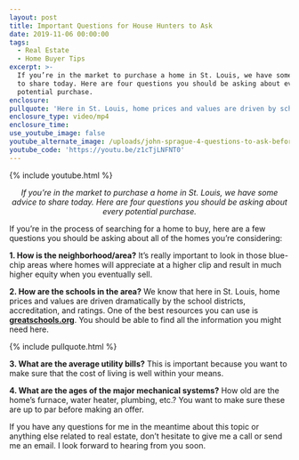```yaml
---
layout: post
title: Important Questions for House Hunters to Ask
date: 2019-11-06 00:00:00
tags:
  - Real Estate
  - Home Buyer Tips
excerpt: >-
  If you’re in the market to purchase a home in St. Louis, we have some advice
  to share today. Here are four questions you should be asking about every
  potential purchase.
enclosure:
pullquote: 'Here in St. Louis, home prices and values are driven by school districts.'
enclosure_type: video/mp4
enclosure_time:
use_youtube_image: false
youtube_alternate_image: /uploads/john-sprague-4-questions-to-ask-before-buying-a-home.jpg
youtube_code: 'https://youtu.be/z1cTjLNFNT0'
---
```


{% include youtube.html %}

<p style="text-align: center;"><em>If you’re in the market to purchase a home in St. Louis, we have some advice to share today. Here are four questions you should be asking about every potential purchase.</em></p>

If you’re in the process of searching for a home to buy, here are a few questions you should be asking about all of the homes you’re considering:

**1\. How is the neighborhood/area?** It’s really important to look in those blue-chip areas where homes will appreciate at a higher clip and result in much higher equity when you eventually sell.

**2\. How are the schools in the area?** We know that here in St. Louis, home prices and values are driven dramatically by the school districts, accreditation, and ratings. One of the best resources you can use is **<u><a target="_blank" href="https://www.greatschools.org/">greatschools.org</a></u>**. You should be able to find all the information you might need here.

{% include pullquote.html %}

**3\. What are the average utility bills?** This is important because you want to make sure that the cost of living is well within your means.

**4\. What are the ages of the major mechanical systems?** How old are the home’s furnace, water heater, plumbing, etc.? You want to make sure these are up to par before making an offer.

If you have any questions for me in the meantime about this topic or anything else related to real estate, don’t hesitate to give me a call or send me an email. I look forward to hearing from you soon.<br>&nbsp;